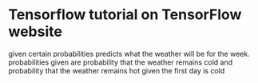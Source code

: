 # Tensorflow tutorial on TensorFlow website
given certain probabilities predicts what the weather will be for the week.
probabilities given are probability that the weather remains cold and probability
that the weather remains hot given the first day is cold